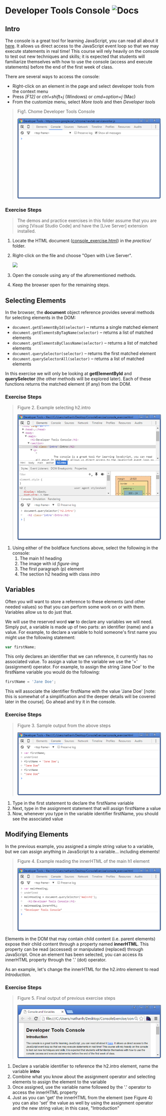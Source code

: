 # Developer Tools Console ![Docs](https://img.shields.io/badge/Documentation%20Status-100%25%20Complete-brightgreen?logo=Read%20the%20Docs)

## Intro

The console is a great tool for learning JavaScript, you can read all about it [here](https://developer.chrome.com/devtools/docs/console). It allows us direct access to the JavaScript event loop so that we may execute statements in real time! This course will rely heavily on the console to test out new techniques and skills; it is expected that students will familiarize themselves with how to use the console (access and execute statements) before the end of the first week of class.

There are several ways to access the console:

-   Right-click on an element in the page and select developer tools from the context menu
-   Press *[F12]* or *ctrl+shift+j* (Windows) or *cmd+option+j* (Mac)
-   From the customize menu, select *More tools* and then *Developer tools*

> Fig1. Chome Developer Tools Console
>
> ![Chrome Console](./images/console.png)

### Exercise Steps

> The demos and practice exercises in this folder assume that you are using [Visual Studio Code] and have the [Live Server] extension installed.

1. Locate the HTML document ([console_exercise.html](./practice/console_exercise.html)) in the *practice/* folder.
1. Right-click on the file and choose "Open with Live Server".

    ![](./readmeimages/step-1.png)

1. Open the console using any of the aforementioned methods.
1. Keep the browser open for the remaining steps.

## Selecting Elements

In the browser, the **document** object reference provides several methods for selecting elements in the
DOM:

- `document.getElementById(selector)` – returns a single matched element
- `document.getElementsByTagName(selector)` – returns a list of matched elements
- `document.getElementsByClassName(selector)` – returns a list of matched elements
- `document.querySelector(selector)` – returns the first matched element
- `document.querySelectorAll(selector)` – returns a list of matched elements

In this exercise we will only be looking at **getElementById** and **querySelector** (the other methods will be
explored later). Each of these functions returns the matched element (if any) from the DOM.

### Exercise Steps

> Figure 2. Example selecting h2.intro
>
> ![](readmeimages/fig.2.png)

1. Using either of the boldface functions above, select the following in the console:
    1. The main h1 heading
    1. The image with id *figure-img*
    1. The first paragraph (p) element
    1. The section h2 heading with class *intro*

## Variables

Often you will want to store a reference to these elements (and other needed values) so that you can
perform some work on or with them. Variables allow us to do just that.

We will use the reserved word **var** to declare any variables we will need. Simply put, a variable is made
up of two parts: an identifier (name) and a value. For example, to declare a variable to hold someone's
first name you might use the following statement:

```js
var firstName;
```

This only declares an identifier that we can reference, it currently has no associated value. To assign a value to the variable we use the '=' (assignment) operator. For example, to assign the string 'Jane Doe' to the firstName variable you would do the following:

```js
firstName = 'Jane Doe';
```

This will associate the identifier firstName with the value 'Jane Doe' [note: this is somewhat of a simplification and the deeper details will be covered later in the course]. Go ahead and try it in the
console.

### Exercise Steps

> Figure 3. Sample output from the above steps
>
> ![](readmeimages/fig.3.png)

1. Type in the first statement to declare the firstName variable
1. Next, type in the assignment statement that will assign firstName a value
1. Now, whenever you type in the variable identifier firstName, you should see the associated value

## Modifying Elements

In the previous example, you assigned a simple string value to a variable, but we can assign anything in
JavaScript to a variable... including elements!


> Figure 4. Example reading the innerHTML of the main h1 element
>
> ![](readmeimages/fig.4.png)

Elements in the DOM that may contain child content (i.e. parent elements) expose their child content through a property named **innerHTML**. This property can be read (accessed) or manipulated (replaced) through JavaScript. Once an element has been selected, you can access its innerHTML property through the '.' (dot) operator.

As an example, let's change the innerHTML for the h2.intro element to read *Introduction*.

### Exercise Steps

> Figure 5. Final output of previous exercise steps
>
> ![](readmeimages/fig.5.png)

1. Declare a variable identifier to reference the h2.intro element, name the variable **intro**
1. Combine what you know about the assignment operator and selecting elements to assign the element to the variable
1. Once assigned, use the variable name followed by the '.' operator to access the innerHTML property
1. Just as you can 'get' the innerHTML from the element (see Figure 4) you can also 'set' the value as well by using the assignment operator and the new string value; in this case, "Introduction"
